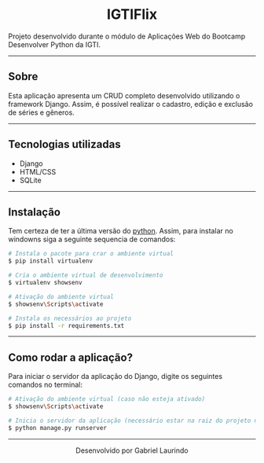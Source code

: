 <h1 align=center> IGTIFlix </h1>
<p>Projeto desenvolvido durante o módulo de Aplicações Web do Bootcamp Desenvolver Python da IGTI.</p>

---

## Sobre

<p>Esta aplicação apresenta um CRUD completo desenvolvido utilizando o framework Django. Assim, é possível realizar o cadastro, edição e exclusão de séries e gêneros.</p>

---

## Tecnologias utilizadas

- Django
- HTML/CSS
- SQLite

---

## Instalação

<p>Tem certeza de ter a última versão do <a href="https://www.python.org/">python</a>. Assim, para instalar no windowns siga a seguinte sequencia de comandos:</p>

~~~bash
# Instala o pacote para crar o ambiente virtual
$ pip install virtualenv

# Cria o ambiente virtual de desenvolvimento
$ virtualenv showsenv

# Ativação do ambiente virtual
$ showsenv\Scripts\activate

# Instala os necessários ao projeto
$ pip install -r requirements.txt
~~~

---

## Como rodar a aplicação?

<p>Para iniciar o servidor da aplicação do Django, digite os seguintes comandos no terminal:</p>

~~~bash
# Ativação do ambiente virtual (caso não esteja ativado)
$ showsenv\Scripts\activate

# Inicia o servidor da aplicação (necessário estar na raiz do projeto no cmd ao executar o comando)
$ python manage.py runserver
~~~

---

<p align=center>Desenvolvido por Gabriel Laurindo</p>
